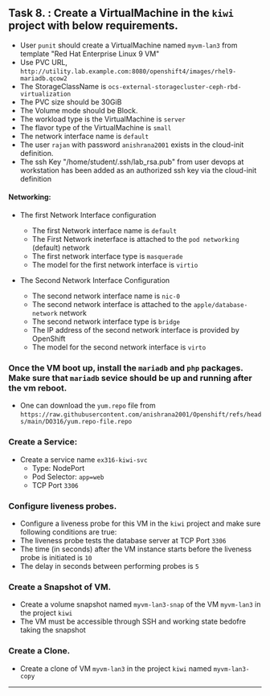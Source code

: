 ## Task 8. : Create a VirtualMachine in the `kiwi` project with below requirements. 
- User `punit` should create a VirtualMachine named `myvm-lan3` from template "Red Hat Enterprise Linux 9 VM"
- Use PVC URL, `http://utility.lab.example.com:8080/openshift4/images/rhel9-mariadb.qcow2`
-  The StorageClassName is `ocs-external-storagecluster-ceph-rbd-virtualization`
-  The PVC size should be 30GiB
-  The Volume mode should be Block.
-  The workload type is the VirtualMachine is `server`
-  The flavor type of the VirtualMachine is `small`
-  The network interface name is `default`
-  The user `rajan` with password `anishrana2001` exists in the cloud-init definition.
-  The ssh Key "/home/student/.ssh/lab_rsa.pub" from user devops at workstation has been added as an authorized ssh key via the cloud-init definition


#### Networking: 
- The first Network Interface configuration
	- The first Network interface name is `default`
	- The First Network ineterface is attached to the `pod networking` (default) network
	- The first network interface type is `masquerade`
	- The model for the first network interface is `virtio`

- The Second Network Interface Configuration
	- The second network interface name is `nic-0`
	- The second network interface is attached to the `apple/database-network` network
	- The second network interface type is `bridge`
	- The IP address of the second network interface is provided by OpenShift
	- The model for the second network interface is `virto`


### Once the VM boot up, install the `mariadb` and `php` packages. Make sure that `mariadb` sevice should be up and running after the vm reboot.
- One can download the `yum.repo` file from `https://raw.githubusercontent.com/anishrana2001/Openshift/refs/heads/main/DO316/yum.repo-file.repo`

### Create a Service:
- Create a service name `ex316-kiwi-svc`
  - Type: NodePort
  - Pod Selector: `app=web`
  - TCP Port `3306`
### Configure liveness probes.
- Configure a liveness probe for this VM in the `kiwi` project and make sure following conditions are true:
- The liveness probe tests the database server at TCP Port `3306`
- The time (in seconds) after the VM instance starts before the liveness probe is initiated is `10`
- The delay in seconds between performing probes is `5`
### Create a Snapshot of VM.
- Create a volume snapshot named `myvm-lan3-snap` of the VM `myvm-lan3` in the project `kiwi`
- The VM must be accessible through SSH and working state bedofre taking the snapshot
### Create a Clone.
- Create a clone of VM `myvm-lan3` in the project `kiwi` named `myvm-lan3-copy`

---
